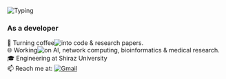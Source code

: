 ![Typing](https://readme-typing-svg.herokuapp.com?lines=Hi+there+👋&width=500&height=50)

### As a developer
🚀 Turning coffee![into](https://img.shields.io/badge/into-red) code & research papers.  
🌐 Working![on](https://img.shields.io/badge/on-red) AI, network computing, bioinformatics & medical research.  
🎓 Engineering at Shiraz University  
📫 Reach me at: [![Gmail](https://img.shields.io/badge/Gmail-D14836?style=flat&logo=gmail&logoColor=white)](mailto:sabazare.zrz@gmail.com)




